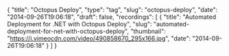 {
  "title": "Octopus Deploy",
  "type": "tag",
  "slug": "octopus-deploy",
  "date": "2014-09-26T19:06:18",
  "draft": false,
  "recordings": [
    {
      "title": "Automated Deployment for .NET with Octopus Deploy",
      "slug": "automated-deployment-for-net-with-octopus-deploy",
      "thumbnail": "https://i.vimeocdn.com/video/490858670_295x166.jpg",
      "date": "2014-09-26T19:06:18"
    }
  ]
}